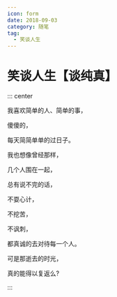 ```yaml
---
icon: form
date: 2018-09-03
category: 随笔
tag:
  - 笑谈人生
---
```


# 笑谈人生【谈纯真】

::: center

我喜欢简单的人、简单的事，

傻傻的，

每天简简单单的过日子。

我也想像曾经那样，

几个人围在一起，

总有说不完的话，

不耍心计，

不挖苦，

不讽刺，

都真诚的去对待每一个人。

可是那逝去的时光，

真的能得以复返么?

:::

